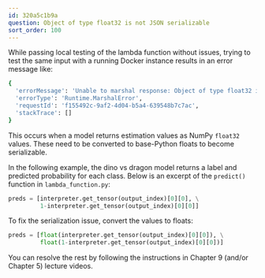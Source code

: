 ```yaml
---
id: 320a5c1b9a
question: Object of type float32 is not JSON serializable
sort_order: 100
---
```


While passing local testing of the lambda function without issues, trying to test the same input with a running Docker instance results in an error message like:

```bash
{
  'errorMessage': 'Unable to marshal response: Object of type float32 is not JSON serializable',
  'errorType': 'Runtime.MarshalError',
  'requestId': 'f155492c-9af2-4d04-b5a4-639548b7c7ac',
  'stackTrace': []
}
```

This occurs when a model returns estimation values as NumPy `float32` values. These need to be converted to base-Python floats to become serializable.

In the following example, the dino vs dragon model returns a label and predicted probability for each class. Below is an excerpt of the `predict()` function in `lambda_function.py`:

```python
preds = [interpreter.get_tensor(output_index)[0][0], \
         1-interpreter.get_tensor(output_index)[0][0]]
```

To fix the serialization issue, convert the values to floats:

```python
preds = [float(interpreter.get_tensor(output_index)[0][0]), \
         float(1-interpreter.get_tensor(output_index)[0][0])]
```

You can resolve the rest by following the instructions in Chapter 9 (and/or Chapter 5) lecture videos.